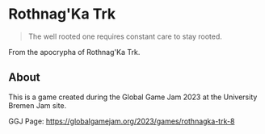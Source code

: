 # Rothnag'Ka Trk

> The well rooted one requires constant care to stay rooted.

From the apocrypha of Rothnag'Ka Trk.


## About

This is a game created during the Global Game Jam 2023 at the University Bremen Jam site.

GGJ Page: https://globalgamejam.org/2023/games/rothnagka-trk-8

